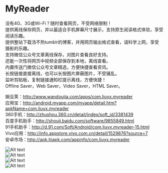# MyReader

没有4G、3G或Wi-Fi？随时查看网页，不受网络限制！<br/>
提供离线保存网页，并以最适合手机屏幕尺寸展示，支持原生阅读格式体验，享受阅读乐趣。<br/>
提供整站下载汤不热tumblr的博客，并用网页输出格式查看，请科学上网，享受摄影的乐趣。<br/>
支持微信公众号文章离线保存，对图片查看良好支持。<br/>
还能一次性将网页中视频全部保存到本地，离线查看。<br/>
内置传送门微信公众号文章精选，方便快捷查看资讯。<br/>
长按链接直接离线，也可以长按图片屏蔽图片，不受骚乱。<br/>
监听剪贴板，复制链接通知栏提示离线，方便快捷！<br/>
Offline Saver，Web Saver，Video Saver，HTML Saver。

豌豆荚：http://www.wandoujia.com/apps/com.liuyx.myreader<br/>
应用宝：http://android.myapp.com/myapp/detail.htm?apkName=com.liuyx.myreader<br/>
360手机：http://zhushou.360.cn/detail/index/soft_id/3381439<br/>
百度手机助手：http://shouji.baidu.com/software/9855849.html<br/>
91手机助手：http://d.91.com/Soft/Android/com.liuyx.myreader-15.html<br/>
Vivo应用：http://info.appstore.vivo.com.cn/detail/1529876?source=7<br/>
安卓市场：http://apk.hiapk.com/appinfo/com.liuyx.myreader<br/>

![Alt text](/Screenshots/Screenshot1_960.png "读乐乐截屏")<br/>
![Alt text](/Screenshots/Screenshot2_960.png "读乐乐截屏")<br/>
![Alt text](/Screenshots/Screenshot3_960.png "读乐乐截屏")<br/>
![Alt text](/Screenshots/Screenshot4_960.png "读乐乐截屏")<br/>
